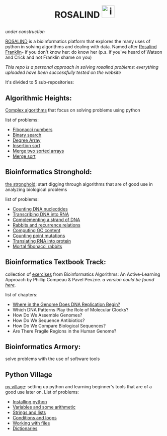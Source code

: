 # <p align="center"> ROSALIND <img src="https://camo.githubusercontent.com/8189e5e3e5c0848ed6d22ea591e0cf962323ec716135617e1a3e25aae9cfe71d/68747470733a2f2f74656368737461636b2d67656e657261746f722e76657263656c2e6170702f707974686f6e2d69636f6e2e737667" alt="icon" data-canonical-src="https://techstack-generator.vercel.app/python-icon.svg" style="max-width: 100%;" width="40" height="40"> 

*under construction*

[ROSALIND](https://rosalind.info/about/) is a bioinformatics platform that explores the many uses of python in solving algorithms and dealing with data. Named after [Rosalind Franklin](https://en.wikipedia.org/wiki/Rosalind_Franklin)- if you don't know her: do know her (p.s. if you've heard of Watson and Crick and not Franklin shame on you)

*This repo is a personal approach in solving rosalind problems: everything uploaded have been successfully tested on the website*

It's divided to 5 sub-repositories:

## Algorithmic Heights: 

[Complex algorithms](./Algorithmic%20Heights) that focus on solving problems using python

list of problems:
* [Fibonacci numbers](./Algorithmic%20Heights/FIBO.py)
* [Binary search](./Algorithmic%20Heights/BINS.py)
* [Degree Array](./Algorithmic%20Heights/DEG.py)
* [Insertion sort](./Algorithmic%20Heights/INS.py)
* [Merge two sorted arrays](./Algorithmic%20Heights/MER.py)
* [Merge sort](./Algorithmic%20Heights/MS.py)

## Bioinformatics Stronghold:

[the stronghold](./Bioinformatics%20Stronghold): start digging through algorithms that are of good use in analyzing biological problems
  
list of problems:
* [Counting DNA nucleotides](./Bioinformatics%20Stronghold/DNA.py)
* [Transcribing DNA into RNA](./Bioinformatics%20Stronghold/RNA.py)
* [Complementing a strand of DNA](./Bioinformatics%20Stronghold/REVC.py)
* [Rabbits and recurrence relations](./Bioinformatics%20Stronghold/FIB.py)
* [Computing GC content](./Bioinformatics%20Stronghold/GC.py)
* [Counting point mutations](./Bioinformatics%20Stronghold/HAMM.py)
* [Translating RNA into protein](./Bioinformatics%20Stronghold/PROT.py)
* [Mortal fibonacci rabbits](./Bioinformatics%20Stronghold/FIBD.py)
  
## Bioinformatics Textbook Track:

collection of [exercises](./Bioinformatics%20Textbook%20Track) from Bioinformatics Algorithms: An Active-Learning Approach by Phillip Compeau & Pavel Pevzne.
*a version could be found [here](https://stepic.org).*

list of chapters:
- [Where in the Genome Does DNA Replication Begin?](./Bioinformatics%20Textbook%20Track/#Chapter%201:%20Where%20in%20The%20DNA%20Does%20Replication%20Starts)
- Which DNA Patterns Play the Role of Molecular Clocks?
- How Do We Assemble Genomes?
- How Do We Sequence Antibiotics?
-  How Do We Compare Biological Sequences?
- Are There Fragile Regions in the Human Genome?

## Bioinformatics Armory: 

solve problems with the use of software tools

## Python Village

[py village](./Python%20Village): setting up python and learning beginner's tools that are of a good use later on.
List of problems:
- [Installing python](Python%20Village/readme.md#INI1)
- [Variables and some arithmetic](Python%20Village/readme.md#INI2)
- [Strings and lists](Python%20Village/readme.md#INI3)
- [Conditions and loops](Python%20Village/readme.md#INI4)
- [Working with files](Python%20Village/readme.md#INI5)
- [Dictionaries](Python%20Village/readme.md#INI6)
